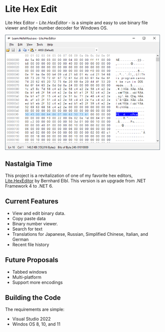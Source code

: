 # Lite Hex Edit

Lite Hex Editor - _Lite.HexEditor_ - is a simple and easy to use binary file viewer and byte number decoder for Windows OS.

![screenshot](documentation\screenshot.png)

## Nastalgia Time

This project is a revitalization of one of my favorite hex editors, [Lite.HexEditor](https://sourceforge.net/p/hexbox/) by Bernhard Elbl. This version is an upgrade from .NET Framework 4 to .NET 6.

## Current Features

* View and edit binary data.
* Copy paste data
* Binary number viewer.
* Search for text
* Translations for Japanese, Russian, Simplified Chinese, Italian, and German
* Recent file history

## Future Proposals

* Tabbed windows
* Multi-platform
* Support more encodings

## Building the Code

The requirements are simple:

* Visual Studio 2022
* Windos OS 8, 10, and 11
